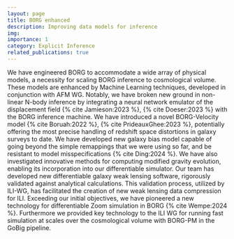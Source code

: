 ```yaml
---
layout: page
title: BORG enhanced
description: Improving data models for inference
img:
importance: 1
category: Explicit Inference
related_publications: true
---
```


We have engineered BORG to accommodate a wide array of physical models, a
necessity for scaling BORG inference to cosmological volume. These models are
enhanced by Machine Learning techniques, developed in conjunction with AFM WG.
Notably, we have broken new ground in non-linear N-body inference by
integrating a neural network emulator of the displacement field {% cite
Jamieson:2023 %}, {% cite Doeser:2023 %} with the BORG inference machine. We
have introduced a novel BORG-Velocity model {% cite Boruah:2022 %}, {% cite PrideauxGhee:2023 %},
potentially offering the most precise handling of
redshift space distortions in galaxy surveys to date.
We have developed new galaxy bias model capable of going beyond the simple
remappings that we were using so far, and be resistant to model
misspecifications {% cite Ding:2024 %}. We have also investigated innovative
methods for computing modified gravity evolution, enabling its incorporation
into our differentiable simulator. Our team has developed
new differentiable galaxy weak lensing software, rigorously validated against
analytical calculations. This validation process, utilized by ILI-WG, has
facilitated the creation of new weak lensing data compression for ILI.
Exceeding our initial objectives, we have pioneered a new technology for
differentiable Zoom simulation in BORG {% cite Wempe:2024 %}. Furthermore we
provided key technology to the ILI WG for running fast simulation at scales
over the cosmological volume with BORG-PM in the GoBig pipeline.

